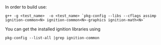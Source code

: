 In order to build use: 

```
g++ -g <test_name>  -o <test_name> `pkg-config --libs --cflags assimp ignition-common<N> ignition-common<N>-graphics ignition-math<N>`
```
You can get the installed ignition libraries using

```
pkg-config --list-all |grep ignition-common
```

